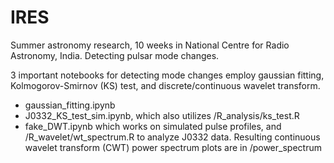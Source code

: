 # IRES
Summer astronomy research, 10 weeks in National Centre for Radio Astronomy, India. Detecting pulsar mode changes.

3 important notebooks for detecting mode changes employ gaussian fitting, Kolmogorov-Smirnov (KS) test, and discrete/continuous wavelet transform.

 - gaussian_fitting.ipynb
 - J0332_KS_test_sim.ipynb, which also utilizes /R_analysis/ks_test.R
 - fake_DWT.ipynb which works on simulated pulse profiles, and /R_wavelet/wt_spectrum.R to analyze J0332 data. Resulting continuous wavelet transform (CWT) power spectrum plots are in /power_spectrum
